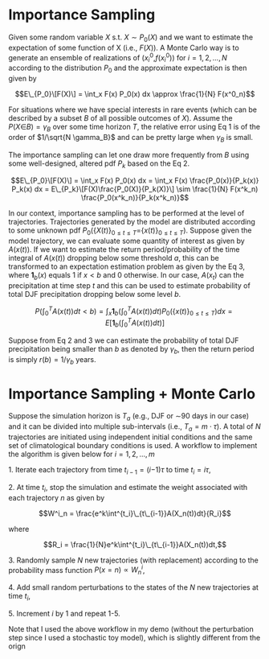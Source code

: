 # Importance Sampling

Given some random variable *X* s.t. *X* ∼ *P*<sub>0</sub>(*X*) and we want to estimate the expectation of some function of X (i.e., *F*(*X*)). A Monte Carlo way is to generate an ensemble of realizations of (*x*<sub>*i*</sub><sup>0</sup>,*f*(*x*<sub>*i*</sub><sup>0</sup>)) for *i* = 1, 2, ..., *N* according to the distribution *P*<sub>0</sub> and the approximate expectation is then given by

$$E\_{P_0}\[F(X)\] = \int_x F(x) P_0(x) dx \approx \frac{1}{N} F(x^0_n)$$

For situations where we have special interests in rare events (which can
be described by a subset *B* of all possible outcomes of *X*). Assume
the *P*(*X*∈*B*) = *γ*<sub>*B*</sub> over some time horizon *T*, the
relative error using Eq 1 is of the order of $1/\sqrt{N \gamma_B}$ and
can be pretty large when *γ*<sub>*B*</sub> is small.

The importance sampling can let one draw more frequently from *B* using
some well-designed, altered pdf *P*<sub>*k*</sub> based on the Eq 2.

$$E\_{P_0}\[F(X)\] = \int_x F(x) P_0(x) dx = \int_x F(x) \frac{P_0(x)}{P_k(x)} P_k(x) dx = E\_{P_k}\[F(X)\frac{P_0(X)}{P_k(X)}\] \sim \frac{1}{N} F(x^k_n) \frac{P_0(x^k_n)}{P_k(x^k_n)}$$

In our context, importance sampling has to be performed at the level of
trajectories. Trajectories generated by the model are distributed
according to some unknown pdf
*P*<sub>0</sub>({*X*(*t*)}<sub>0 ≤ *t* ≤ *T*</sub>={*x*(*t*)}<sub>0 ≤ *t* ≤ *T*</sub>).
Suppose given the model trajectory, we can evaluate some quantity of
interest as given by *A*(*x*(*t*)). If we want to estimate the return
period/probability of the time integral of *A*(*x*(*t*)) dropping below
some threshold *a*, this can be transformed to an expectation estimation
problem as given by the Eq 3, where **1**<sub>*b*</sub>(*x*) equals 1 if
*x* \< *b* and 0 otherwise. In our case, *A*(*x*<sub>*t*</sub>) can the
precipitation at time step *t* and this can be used to estimate
probability of total DJF precipitation dropping below some level *b*.

$$ P(\int_0^T A(x(t)) dt < b) = \int_x \textbf{1}_b(\int_0^T A(x(t))dt)P_0(\{x(t)\}_{0\leq t \leq T})dx = E[\textbf{1}_b(\int_0^T A(x(t))dt)] $$

Suppose from Eq 2 and 3 we can estimate the probability of total DJF
precipitation being smaller than *b* as denoted by *γ*<sub>*b*</sub>,
then the return period is simply *r*(*b*) = 1/*γ*<sub>*b*</sub> years.

# Importance Sampling + Monte Carlo

Suppose the simulation horizon is *T*<sub>*a*</sub> (e.g., DJF or
∼<!-- -->90 days in our case) and it can be divided into multiple
sub-intervals (i.e., *T*<sub>*a*</sub> = *m* ⋅ *τ*). A total of *N*
trajectories are initiated using independent initial conditions and the
same set of climatological boundary conditions is used. A workflow to
implement the algorithm is given below for *i* = 1, 2, ..., *m*

1\. Iterate each trajectory from time *t*<sub>*i* − 1</sub> = (*i*−1)*τ*
to time *t*<sub>*i*</sub> = *iτ*,

2\. At time *t*<sub>*i*</sub>, stop the simulation and estimate the
weight associated with each trajectory *n* as given by

$$W^i_n = \frac{e^k\int^{t_i}\_{t\_{i-1}}A(X_n(t))dt}{R_i}$$

where

$$R_i = \frac{1}{N}e^k\int^{t_i}\_{t\_{i-1}}A(X_n(t))dt,$$

3\. Randomly sample *N* new trajectories (with replacement) according to
the probability mass function $P(x=n) \propto W_n^i$,

4\. Add small random perturbations to the states of the $N$ new
trajectories at time $t_i$,

5\. Increment $i$ by 1 and repeat 1-5.

Note that I used the above workflow in my demo (without the perturbation
step since I used a stochastic toy model), which is slightly different
from the orign
